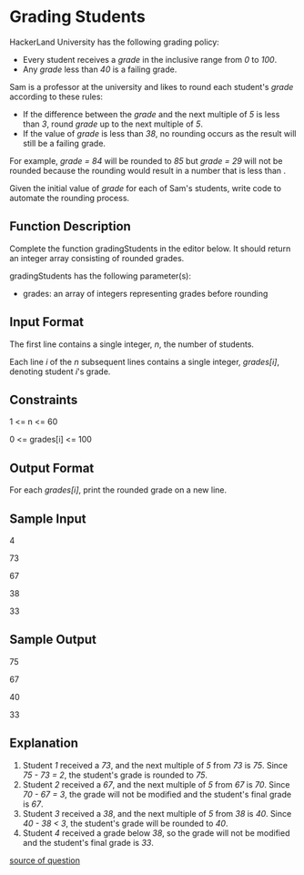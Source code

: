 # Grading Students

HackerLand University has the following grading policy:

- Every student receives a _grade_ in the inclusive range from _0_ to _100_.
- Any _grade_ less than _40_ is a failing grade.

Sam is a professor at the university and likes to round each student's _grade_ according to these rules:

- If the difference between the _grade_ and the next multiple of _5_ is less than _3_, round _grade_ up to the next multiple of _5_.
- If the value of _grade_ is less than _38_, no rounding occurs as the result will still be a failing grade.

For example, _grade = 84_ will be rounded to _85_ but _grade = 29_ will not be rounded because the rounding would result in a number that is less than .

Given the initial value of _grade_ for each of Sam's students, write code to automate the rounding process.

## Function Description

Complete the function gradingStudents in the editor below. It should return an integer array consisting of rounded grades.

gradingStudents has the following parameter(s):

- grades: an array of integers representing grades before rounding

## Input Format

The first line contains a single integer, _n_, the number of students.

Each line _i_ of the _n_ subsequent lines contains a single integer, _grades[i]_, denoting student _i_'s grade.

## Constraints

1 <= n <= 60

0 <= grades[i] <= 100

## Output Format

For each _grades[i]_, print the rounded grade on a new line.

## Sample Input

4

73

67

38

33

## Sample Output

75

67

40

33

## Explanation

1. Student _1_ received a _73_, and the next multiple of _5_ from _73_ is _75_. Since _75 - 73 = 2_, the student's grade is rounded to _75_.
2. Student _2_ received a _67_, and the next multiple of _5_ from _67_ is _70_. Since _70 - 67 = 3_, the grade will not be modified and the student's final grade is _67_.
3. Student _3_ received a _38_, and the next multiple of _5_ from _38_ is _40_. Since _40 - 38 < 3_, the student's grade will be rounded to _40_.
4. Student _4_ received a grade below _38_, so the grade will not be modified and the student's final grade is _33_.

[source of question](https://www.hackerrank.com/challenges/grading)
